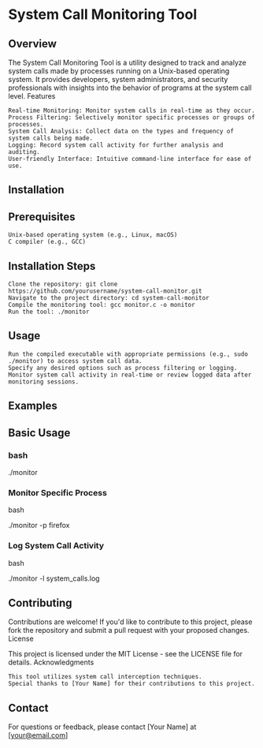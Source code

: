 # System Call Monitoring Tool
## Overview

The System Call Monitoring Tool is a utility designed to track and analyze system calls made by processes running on a Unix-based operating system. It provides developers, system administrators, and security professionals with insights into the behavior of programs at the system call level.
Features

    Real-time Monitoring: Monitor system calls in real-time as they occur.
    Process Filtering: Selectively monitor specific processes or groups of processes.
    System Call Analysis: Collect data on the types and frequency of system calls being made.
    Logging: Record system call activity for further analysis and auditing.
    User-friendly Interface: Intuitive command-line interface for ease of use.

## Installation
## Prerequisites

    Unix-based operating system (e.g., Linux, macOS)
    C compiler (e.g., GCC)

## Installation Steps

    Clone the repository: git clone https://github.com/yourusername/system-call-monitor.git
    Navigate to the project directory: cd system-call-monitor
    Compile the monitoring tool: gcc monitor.c -o monitor
    Run the tool: ./monitor

## Usage

    Run the compiled executable with appropriate permissions (e.g., sudo ./monitor) to access system call data.
    Specify any desired options such as process filtering or logging.
    Monitor system call activity in real-time or review logged data after monitoring sessions.

## Examples
## Basic Usage

### bash

./monitor

### Monitor Specific Process

bash

./monitor -p firefox

### Log System Call Activity

bash

./monitor -l system_calls.log

## Contributing

Contributions are welcome! If you'd like to contribute to this project, please fork the repository and submit a pull request with your proposed changes.
License

This project is licensed under the MIT License - see the LICENSE file for details.
Acknowledgments

    This tool utilizes system call interception techniques.
    Special thanks to [Your Name] for their contributions to this project.

## Contact

For questions or feedback, please contact [Your Name] at [your@email.com]
